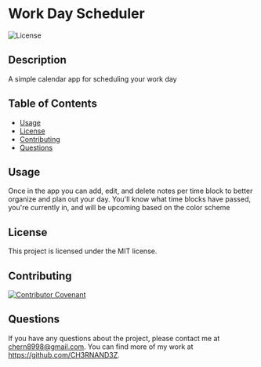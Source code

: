 
 # Work Day Scheduler

![License](https://img.shields.io/badge/license-MIT-green.svg)

## Description

A simple calendar app for scheduling your work day

## Table of Contents

- [Usage](#usage)
- [License](#license)
- [Contributing](#contributing)
- [Questions](#questions)

## Usage

Once in the app you can add, edit, and delete notes per time block to better organize and plan out your day. You'll know what time blocks have passed, you're currently in, and will be upcoming based on the color scheme

## License

This project is licensed under the MIT license.

## Contributing

[![Contributor Covenant](https://img.shields.io/badge/Contributor%20Covenant-2.1-4baaaa.svg)](code_of_conduct.md)

## Questions

If you have any questions about the project, please contact me at chern8998@gmail.com. You can find more of my work at https://github.com/CH3RNAND3Z.

